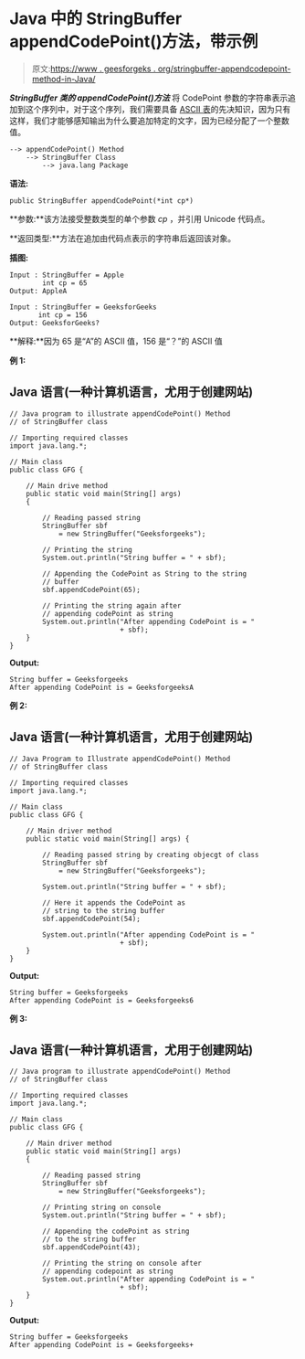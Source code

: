 # Java 中的 StringBuffer appendCodePoint()方法，带示例

> 原文:[https://www . geesforgeks . org/stringbuffer-appendcodepoint-method-in-Java/](https://www.geeksforgeeks.org/stringbuffer-appendcodepoint-method-in-java/)

***StringBuffer 类的 appendCodePoint()方法*** 将 CodePoint 参数的字符串表示追加到这个序列中，对于这个序列，我们需要具备 [ASCII 表](https://www.geeksforgeeks.org/ascii-table/)的先决知识，因为只有这样，我们才能够感知输出为什么要追加特定的文字，因为已经分配了一个整数值。

```
--> appendCodePoint() Method
    --> StringBuffer Class
        --> java.lang Package 
```

**语法:**

```
public StringBuffer appendCodePoint(*int cp*)
```

**参数:**该方法接受整数类型的单个参数 *cp* ，并引用 Unicode 代码点。

**返回类型:**方法在追加由代码点表示的字符串后返回该对象。

**插图:**

```
Input : StringBuffer = Apple
        int cp = 65
Output: AppleA 
```

```
Input : StringBuffer = GeeksforGeeks
       int cp = 156
Output: GeeksforGeeks?
```

**解释:**因为 65 是“A”的 ASCII 值，156 是“？”的 ASCII 值

**例 1:**

## Java 语言(一种计算机语言，尤用于创建网站)

```
// Java program to illustrate appendCodePoint() Method
// of StringBuffer class

// Importing required classes
import java.lang.*;

// Main class
public class GFG {

    // Main drive method
    public static void main(String[] args)
    {

        // Reading passed string
        StringBuffer sbf
            = new StringBuffer("Geeksforgeeks");

        // Printing the string
        System.out.println("String buffer = " + sbf);

        // Appending the CodePoint as String to the string
        // buffer
        sbf.appendCodePoint(65);

        // Printing the string again after
        // appending codePoint as string
        System.out.println("After appending CodePoint is = "
                           + sbf);
    }
}
```

**Output:** 

```
String buffer = Geeksforgeeks
After appending CodePoint is = GeeksforgeeksA
```

**例 2:**

## Java 语言(一种计算机语言，尤用于创建网站)

```
// Java Program to Illustrate appendCodePoint() Method
// of StringBuffer class

// Importing required classes
import java.lang.*;

// Main class
public class GFG {

    // Main driver method
    public static void main(String[] args) {

        // Reading passed string by creating objecgt of class
        StringBuffer sbf
            = new StringBuffer("Geeksforgeeks");

        System.out.println("String buffer = " + sbf);

        // Here it appends the CodePoint as
        // string to the string buffer
        sbf.appendCodePoint(54);

        System.out.println("After appending CodePoint is = "
                           + sbf);
    }
}
```

**Output:** 

```
String buffer = Geeksforgeeks
After appending CodePoint is = Geeksforgeeks6
```

**例 3:**

## Java 语言(一种计算机语言，尤用于创建网站)

```
// Java program to illustrate appendCodePoint() Method
// of StringBuffer class

// Importing required classes
import java.lang.*;

// Main class
public class GFG {

    // Main driver method
    public static void main(String[] args)
    {

        // Reading passed string
        StringBuffer sbf
            = new StringBuffer("Geeksforgeeks");

        // Printing string on console
        System.out.println("String buffer = " + sbf);

        // Appending the codePoint as string
        // to the string buffer
        sbf.appendCodePoint(43);

        // Printing the string on console after
        // appending codepoint as string
        System.out.println("After appending CodePoint is = "
                           + sbf);
    }
}
```

**Output:** 

```
String buffer = Geeksforgeeks
After appending CodePoint is = Geeksforgeeks+
```